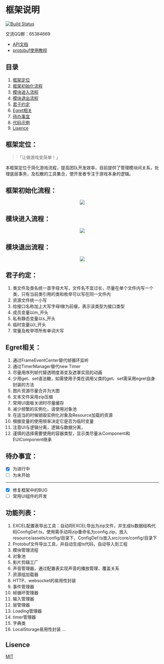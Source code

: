 # 框架说明

[![Build Status](https://travis-ci.org/twem007/p1.svg?branch=master)](https://travis-ci.org/twem007/p1)


交流QQ群：65384669

 - [API文档][3]
 - [protobuf使用教程][2]

## 目录

 1. [框架定位](#框架定位)
 2. [框架初始化流程](#框架初始化流程)
 3. [模块进入流程](#模块进入流程)
 4. [模块退出流程](#模块退出流程)
 5. [君子约定](#君子约定)
 6. [Egret相关](#Egret相关)
 7. [待办事宜](#待办事宜)
 8. [代码示例](#代码示例)
 9. [Lisence](#Lisence)

## 框架定位：
> 「让做游戏变简单！」

本框架定位于简化游戏流程，提高团队开发效率，目前提供了管理模块间关系，处理底层事务，及松散的工具集合，使开发者专注于游戏本身的逻辑。

## 框架初始化流程：
<p align="center">
    <img src="./docs/imgs/frame.png">
</p>


## 模块进入流程：
<p align="center">
    <img src="./docs/imgs/module_enter.png">
</p>

## 模块退出流程：
<p align="center">
    <img src="./docs/imgs/module_exit.png">
</p>

## 君子约定：
1.  类文件及类名统一首字母大写，文件名不宜过长，尽量在单个文件内写一个类，只有当前类引用的类和枚举可以写在同一文件内
2.  资源文件统一小写
3.  给接口名称加上大写字母I做为前缀，表示该类型为接口类型
4.	成员变量以m_开头
5.	私有静态变量以s_开头
6.	临时变量以t_开头
7.  常量及枚举项所有单词大写

## Egret相关：
1.	通过FrameEventCenter替代帧循环监听
2.	通过TimerManager替代new Timer
3.	尽量用序列帧代替透明度渐变及遮罩实现的动画
4.	少用get、set语法糖，如需使用子类在调用父类的get、set需采用egret自身封装的方法
5.	图片资源尽量合并为大图
6.	文本文件采用zip压缩
7.	常用UI面板关闭时尽量缓存
8.	减少频繁的实例化，请使用对象池
9.	在适当的时候销毁实例化对象及Resource加载的资源
10.	根据变量的使用频率决定它是否为临时变量
11.	注意UI与逻辑分离，逻辑与数据分离，
12.	谨慎的选择需要使用的容器类型，显示类尽量从Component和EUIComponent继承

## 待办事宜：
- [X] 为进行中
- [ ] 为未开始
***********************************
- [X] 修复框架中的BUG
- [ ] 常用UI组件的开发

## 功能列表：
1. EXCEL配置表导出工具：自动将EXCEL导出为zip文件，并生成ts数据结构代码ConfigDef.ts，使用需手动将zip重命名为config.zip，放入resource/assets/config/目录下，ConfigDef.ts放入src/core/config/目录下
2. Protobuf文件导出工具，并自动生成ts代码，自动导入到工程
3. 模块管理流程
4. 对象池
5. 影片剪辑工厂
6. 声音管理器，通过配置表实现声音的播放管理、覆盖关系
7. 资源组加载器
8. HTTP、websocket的易用性封装
9. 事件管理器
10. 帧循环管理器
11. 输入管理器
12. 层管理器
13. Loading管理器
14. timer管理器
15. 字典类
16. LocalStorage易用性封装
...

## Lisence
[MIT][1]

[1]: http://opensource.org/licenses/mit-license.html
[2]: ./docs/Protobuf.md
[3]: http://megeek.cn/p1/wiki/globals.html
